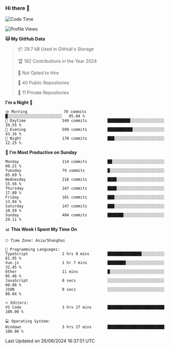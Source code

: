 ### Hi there 👋

<!--
**robinWongM/robinWongM** is a ✨ _special_ ✨ repository because its `README.md` (this file) appears on your GitHub profile.

Here are some ideas to get you started:

- 🔭 I’m currently working on ...
- 🌱 I’m currently learning ...
- 👯 I’m looking to collaborate on ...
- 🤔 I’m looking for help with ...
- 💬 Ask me about ...
- 📫 How to reach me: ...
- 😄 Pronouns: ...
- ⚡ Fun fact: ...
-->

<!--START_SECTION:waka-->
![Code Time](http://img.shields.io/badge/Code%20Time-255%20hrs%2029%20mins-blue)

![Profile Views](http://img.shields.io/badge/Profile%20Views-0-blue)

**🐱 My GitHub Data** 

> 📦 29.7 kB Used in GitHub's Storage 
 > 
> 🏆 182 Contributions in the Year 2024
 > 
> 🚫 Not Opted to Hire
 > 
> 📜 40 Public Repositories 
 > 
> 🔑 11 Private Repositories 
 > 
**I'm a Night 🦉** 

```text
🌞 Morning                70 commits          █░░░░░░░░░░░░░░░░░░░░░░░░   05.04 % 
🌆 Daytime                549 commits         ██████████░░░░░░░░░░░░░░░   39.55 % 
🌃 Evening                599 commits         ███████████░░░░░░░░░░░░░░   43.16 % 
🌙 Night                  170 commits         ███░░░░░░░░░░░░░░░░░░░░░░   12.25 % 
```
📅 **I'm Most Productive on Sunday** 

```text
Monday                   114 commits         ██░░░░░░░░░░░░░░░░░░░░░░░   08.21 % 
Tuesday                  79 commits          █░░░░░░░░░░░░░░░░░░░░░░░░   05.69 % 
Wednesday                216 commits         ████░░░░░░░░░░░░░░░░░░░░░   15.56 % 
Thursday                 247 commits         ████░░░░░░░░░░░░░░░░░░░░░   17.80 % 
Friday                   181 commits         ███░░░░░░░░░░░░░░░░░░░░░░   13.04 % 
Saturday                 147 commits         ███░░░░░░░░░░░░░░░░░░░░░░   10.59 % 
Sunday                   404 commits         ███████░░░░░░░░░░░░░░░░░░   29.11 % 
```


📊 **This Week I Spent My Time On** 

```text
🕑︎ Time Zone: Asia/Shanghai

💬 Programming Languages: 
TypeScript               2 hrs 8 mins        ███████████████░░░░░░░░░░   61.95 % 
Vue.js                   1 hr 7 mins         ████████░░░░░░░░░░░░░░░░░   32.45 % 
Other                    11 mins             █░░░░░░░░░░░░░░░░░░░░░░░░   05.46 % 
JavaScript               0 secs              ░░░░░░░░░░░░░░░░░░░░░░░░░   00.08 % 
JSON                     0 secs              ░░░░░░░░░░░░░░░░░░░░░░░░░   00.04 % 

🔥 Editors: 
VS Code                  3 hrs 27 mins       █████████████████████████   100.00 % 

💻 Operating System: 
Windows                  3 hrs 27 mins       █████████████████████████   100.00 % 
```


 Last Updated on 26/06/2024 16:37:51 UTC
<!--END_SECTION:waka-->
